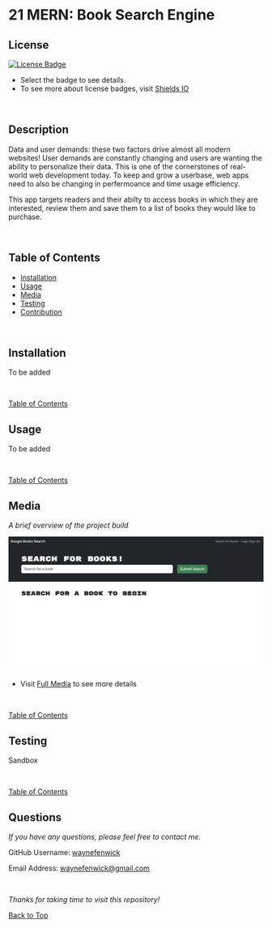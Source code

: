 # 21 MERN: Book Search Engine

## License
[![License Badge](https://img.shields.io/badge/license-mit-green?style=plastic)](https://choosealicense.com/licenses/mit/)&nbsp;

* Select the badge to see details.
* To see more about license badges, visit [Shields IO](https://shields.io/category/license)

&nbsp;

## Description
Data and user demands: these two factors drive almost all modern websites! User demands are constantly changing and users are wanting the ability to personalize their data. This is one of the cornerstones of real-world web development today.  To keep and grow a userbase, web apps need to also be changing in perfermoance and time usage efficiency.

This app targets readers and their abilty to access books in which they are interested, review them and save them to a list of books they would like to purchase.


&nbsp;

## Table of Contents

 * [Installation](#installation)
 * [Usage](#usage)
 * [Media](#media)
 * [Testing](#testing)
 * [Contribution](#contribution)
 

&nbsp;

## Installation

To be added

&nbsp;

[Table of Contents](#table-of-contents)



## Usage

To be added

&nbsp;

[Table of Contents](#table-of-contents)



## Media
_A brief overview of the project build_
&nbsp;


![Media](./Assets/media.png)

* Visit [Full Media](https://drive.google.com/file/d/1RP5O_m4o5pA8fouVVtnfsFCCwfmUrG7Y/view) to see more details

&nbsp;

[Table of Contents](#table-of-contents)



## Testing

Sandbox

&nbsp;

[Table of Contents](#table-of-contents)



## Questions

_If you have any questions, please feel free to contact me._

GitHub Username: [waynefenwick](https://github.com/waynefenwick)

Email Address: <a href="mailto:waynefenwick@gmail.com">waynefenwick@gmail.com</a>

&nbsp;

_Thanks for taking time to visit this repository!_

[Back to Top](#)

